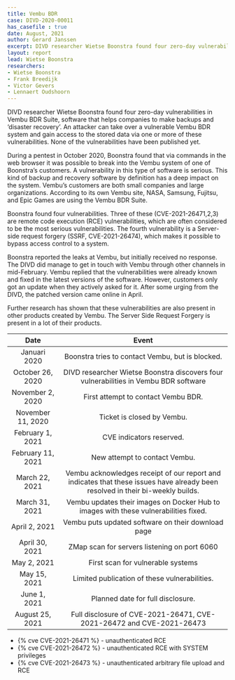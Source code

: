 ```yaml
---
title: Vembu BDR
case: DIVD-2020-00011
has_casefile : true
date: August, 2021
author: Gerard Janssen
excerpt: DIVD researcher Wietse Boonstra found four zero-day vulnerabilities in Vembu BDR Suite.
layout: report
lead: Wietse Boonstra  
researchers: 
- Wietse Boonstra
- Frank Breedijk
- Victor Gevers
- Lennaert Oudshoorn
---
```

DIVD researcher Wietse Boonstra found four zero-day vulnerabilities in Vembu BDR Suite, software that helps companies to make backups and ‘disaster recovery’. An attacker can take over a vulnerable Vembu BDR system and gain access to the stored data via one or more of these vulnerabilities. None of the vulnerabilities have been published yet.

During a pentest in October 2020, Boonstra found that via commands in the web browser it was possible to break into the Vembu system of one of Boonstra’s customers. A vulnerability in this type of software is serious. This kind of backup and recovery software by definition has a deep impact on the system. Vembu’s customers are both small companies and large organizations. According to its own Vembu site, NASA, Samsung, Fujitsu, and Epic Games are using the Vembu BDR Suite.

Boonstra found four vulnerabilities. Three of these (CVE-2021-26471,2,3) are remote code execution (RCE) vulnerabilities, which are often considered to be the most serious vulnerabilities. The fourth vulnerability is a Server-side request forgery (SSRF, CVE-2021-26474), which makes it possible to bypass access control to a system.

Boonstra reported the leaks at Vembu, but initially received no response. The DIVD did manage to get in touch with Vembu through other channels in mid-February. Vembu replied that the vulnerabilities were already known and fixed in the latest versions of the software. However, customers only got an update when they actively asked for it. After some urging from the DIVD, the patched version came online in April.

Further research has shown that these vulnerabilities are also present in other products created by Vembu. The Server Side Request Forgery is present in a lot of their products.

| Date              | Event |
|:-----------------:|:-----:|
| Januari 2020        | Boonstra tries to contact Vembu, but is blocked. |
| October 26, 2020  | DIVD researcher Wietse Boonstra discovers four vulnerabilities in Vembu BDR software |
| November 2, 2020  | First attempt to contact Vembu BDR. |
| November 11, 2020 | Ticket is closed by Vembu. |
| February 1, 2021  | CVE indicators reserved. |
| February 11, 2021 | New attempt to contact Vembu. |
| March 22, 2021    | Vembu acknowledges receipt of our report and indicates that these issues have already been resolved in  their bi-weekly builds. |
| March 31, 2021    | Vembu updates their images on Docker Hub to images with these vulnerabilities fixed. |
| April 2, 2021     | Vembu puts updated software on their download page |
| April 30, 2021    | ZMap scan for servers listening on port 6060 |
| May 2, 2021       | First scan for vulnerable systems |
| May 15, 2021      | Limited publication of these vulnerabilities. |
| June 1, 2021      | Planned date for full disclosure. |
| August 25, 2021   | Full disclosure of CVE-2021-26471, CVE-2021-26472 and CVE-2021-26473 |

- {% cve CVE-2021-26471 %} - unauthenticated RCE
- {% cve CVE-2021-26472 %} - unauthenticated RCE with SYSTEM privileges
- {% cve CVE-2021-26473 %} - unauthenticated arbitrary file upload and RCE
